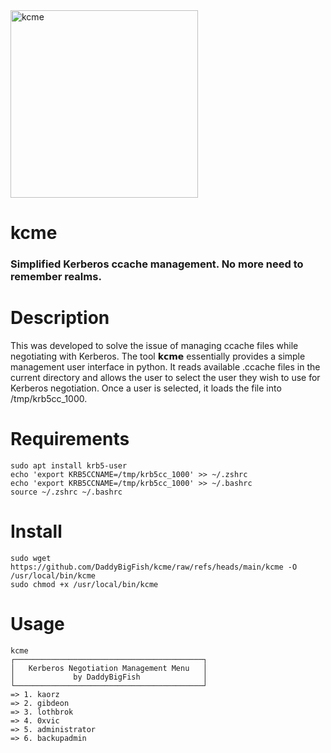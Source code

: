 <img src="https://github.com/user-attachments/assets/43306087-42cf-48fb-b118-0c416d65835a" alt="kcme" width="300"/>    

# kcme
### Simplified Kerberos ccache management. No more need to remember realms.

# Description
This was developed to solve the issue of managing ccache files while negotiating with Kerberos. The tool 𝗸𝗰𝗺𝗲 essentially provides a simple management user interface in python. It reads available .ccache files in the current directory and allows the user to select the user they wish to use for Kerberos negotiation. Once a user is selected, it loads the file into /tmp/krb5cc_1000.

# Requirements
```
sudo apt install krb5-user
echo 'export KRB5CCNAME=/tmp/krb5cc_1000' >> ~/.zshrc
echo 'export KRB5CCNAME=/tmp/krb5cc_1000' >> ~/.bashrc
source ~/.zshrc ~/.bashrc
```
# Install
```
sudo wget https://github.com/DaddyBigFish/kcme/raw/refs/heads/main/kcme -O /usr/local/bin/kcme
sudo chmod +x /usr/local/bin/kcme
```
# Usage
```
kcme
┌──────────────────────────────────────────┐
│   Kerberos Negotiation Management Menu   │
│             by DaddyBigFish              │
└──────────────────────────────────────────┘
=> 1. kaorz
=> 2. gibdeon
=> 3. lothbrok
=> 4. 0xvic
=> 5. administrator
=> 6. backupadmin
```
